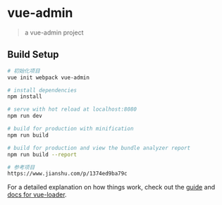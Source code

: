 # vue-admin

> a vue-admin project

## Build Setup

``` bash
# 初始化项目
vue init webpack vue-admin

# install dependencies
npm install

# serve with hot reload at localhost:8080
npm run dev

# build for production with minification
npm run build

# build for production and view the bundle analyzer report
npm run build --report

# 参考项目
https://www.jianshu.com/p/1374ed9ba79c
```


For a detailed explanation on how things work, check out the [guide](http://vuejs-templates.github.io/webpack/) and [docs for vue-loader](http://vuejs.github.io/vue-loader).
